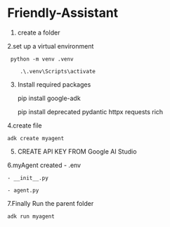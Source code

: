 # Friendly-Assistant

1. create a folder

2.set up a virtual environment
     
	 python -m venv .venv
     
        .\.venv\Scripts\activate

3. Install required packages

   pip install google-adk
   
   pip install deprecated pydantic httpx requests rich

4.create file

	adk create myagent

5.  CREATE API KEY FROM Google AI Studio

6.myAgent created
	- .env
 
	- __init__.py
 
	- agent.py

7.Finally Run the parent folder
	
	adk run myagent
